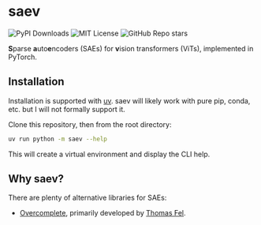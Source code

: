 # saev

![PyPI Downloads](https://static.pepy.tech/badge/saev)
![MIT License](https://img.shields.io/badge/License-MIT-efefef)
![GitHub Repo stars](https://img.shields.io/github/stars/OSU-NLP-group/saev?style=flat&label=GitHub%20%E2%AD%90)

**S**parse **a**uto**e**ncoders (SAEs) for **v**ision transformers (ViTs), implemented in PyTorch.

## Installation

Installation is supported with [uv](https://docs.astral.sh/uv/).
saev will likely work with pure pip, conda, etc. but I will not formally support it.

Clone this repository, then from the root directory:

```bash
uv run python -m saev --help
```

This will create a virtual environment and display the CLI help.

## Why saev?

There are plenty of alternative libraries for SAEs:

- [Overcomplete](https://github.com/KempnerInstitute/overcomplete), primarily developed by [Thomas Fel](https://thomasfel.me).
